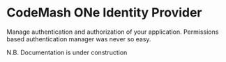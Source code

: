 # CodeMash ONe Identity Provider

Manage authentication and authorization of your application. Permissions based authentication manager was never so easy.

N.B. Documentation is under construction

